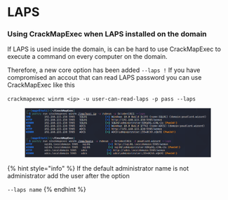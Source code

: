# LAPS



### Using CrackMapExec when LAPS installed on the domain

If LAPS is used inside the domain, is can be hard to use CrackMapExec to execute a command on every computer on the domain.

Therefore, a new core option has been added `--laps !` If you have compromised an accout that can read LAPS password you can use CrackMapExec like this

`crackmapexec winrm <ip> -u user-can-read-laps -p pass --laps`

<figure><img src="../../../../.gitbook/assets/image (32).png" alt=""><figcaption></figcaption></figure>

{% hint style="info" %}
If the default administrator name is not administrator add the user after the option

`--laps name`
{% endhint %}

